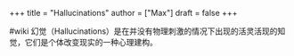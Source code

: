 +++
title = "Hallucinations"
author = ["Max"]
draft = false
+++

\#wiki
幻觉（Hallucinations）是在并没有物理刺激的情况下出现的活灵活现的知觉，它们是个体改变现实的一种心理建构。
